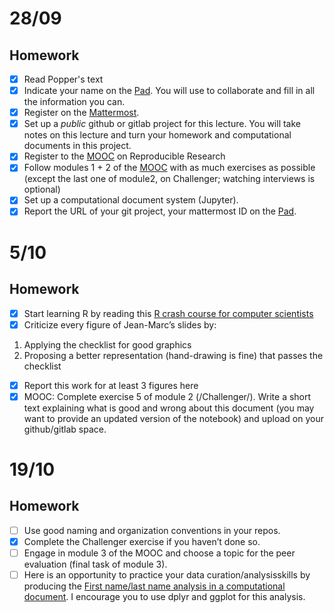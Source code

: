 # 28/09

## Homework
- [x] Read Popper's text
- [x] Indicate your name on the [Pad](https://codimd.math.cnrs.fr/Dai2ZzqzTwezOMZVIyMN-g#). You will use to collaborate and fill in all the information you can.
- [x] Register on the [Mattermost](https://framateam.org/smpe-2023-2024/channels/town-square).
- [x] Set up a *public* github or gitlab project for this lecture. You will take notes on this lecture and turn your homework and computational documents in this project.
- [x] Register to the [MOOC](https://www.fun-mooc.fr/fr/cours/recherche-reproductible-principes-methodologiques-pour-une-science-transparente/) on Reproducible Research
- [x] Follow modules 1 + 2 of the [MOOC](https://www.fun-mooc.fr/fr/cours/recherche-reproductible-principes-methodologiques-pour-une-science-transparente/) with as much exercises as possible (except the last one of module2, on Challenger; watching interviews is optional)
- [x] Set up a computational document system (Jupyter).
- [x] Report the URL of your git project, your mattermost ID on the [Pad](https://codimd.math.cnrs.fr/Dai2ZzqzTwezOMZVIyMN-g#).

# 5/10

## Homework

 - [x] Start learning R by reading this [R crash course for computer scientists](https://htmlpreview.github.io/?https://github.com/alegrand/SMPE/blob/master/sessions/2022_10_Grenoble/R_crash_course.html)
 - [x] Criticize every figure of Jean-Marc’s slides by:
  1. Applying the checklist for good graphics
  2. Proposing a better representation (hand-drawing is fine) that passes the checklist
 - [x] Report this work for at least 3 figures here
 - [X] MOOC: Complete exercise 5 of module 2 (/Challenger/). Write a short text explaining what is good and wrong about this document (you may want to provide an updated version of the notebook) and upload on your github/gitlab space.

# 19/10

## Homework

- [ ] Use good naming and organization conventions in your repos.
- [X] Complete the Challenger exercise if you haven’t done so.
- [ ] Engage in module 3 of the MOOC and choose a topic for the peer evaluation (final task of module 3).
- [ ] Here is an opportunity to practice your data curation/analysisskills by producing the [First name/last name analysis in a computational document](https://github.com/alegrand/SMPE/blob/master/sessions/2022_10_Grenoble/03_Names-Methodo2022-exercise.Rmd). I encourage you to use dplyr and ggplot for this analysis.

